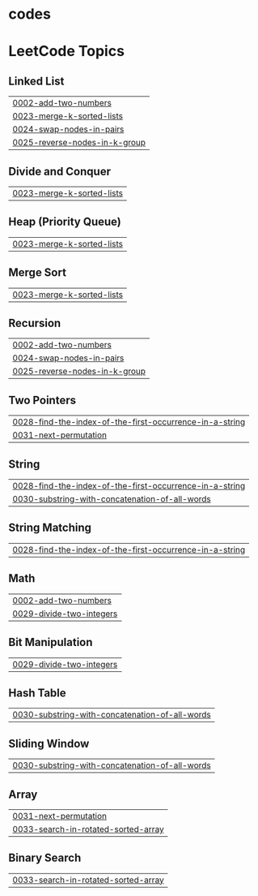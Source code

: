 # codes
<!---LeetCode Topics Start-->
# LeetCode Topics
## Linked List
|  |
| ------- |
| [0002-add-two-numbers](https://github.com/Bhushanpatilcodes/codes/tree/master/0002-add-two-numbers) |
| [0023-merge-k-sorted-lists](https://github.com/Bhushanpatilcodes/codes/tree/master/0023-merge-k-sorted-lists) |
| [0024-swap-nodes-in-pairs](https://github.com/Bhushanpatilcodes/codes/tree/master/0024-swap-nodes-in-pairs) |
| [0025-reverse-nodes-in-k-group](https://github.com/Bhushanpatilcodes/codes/tree/master/0025-reverse-nodes-in-k-group) |
## Divide and Conquer
|  |
| ------- |
| [0023-merge-k-sorted-lists](https://github.com/Bhushanpatilcodes/codes/tree/master/0023-merge-k-sorted-lists) |
## Heap (Priority Queue)
|  |
| ------- |
| [0023-merge-k-sorted-lists](https://github.com/Bhushanpatilcodes/codes/tree/master/0023-merge-k-sorted-lists) |
## Merge Sort
|  |
| ------- |
| [0023-merge-k-sorted-lists](https://github.com/Bhushanpatilcodes/codes/tree/master/0023-merge-k-sorted-lists) |
## Recursion
|  |
| ------- |
| [0002-add-two-numbers](https://github.com/Bhushanpatilcodes/codes/tree/master/0002-add-two-numbers) |
| [0024-swap-nodes-in-pairs](https://github.com/Bhushanpatilcodes/codes/tree/master/0024-swap-nodes-in-pairs) |
| [0025-reverse-nodes-in-k-group](https://github.com/Bhushanpatilcodes/codes/tree/master/0025-reverse-nodes-in-k-group) |
## Two Pointers
|  |
| ------- |
| [0028-find-the-index-of-the-first-occurrence-in-a-string](https://github.com/Bhushanpatilcodes/codes/tree/master/0028-find-the-index-of-the-first-occurrence-in-a-string) |
| [0031-next-permutation](https://github.com/Bhushanpatilcodes/codes/tree/master/0031-next-permutation) |
## String
|  |
| ------- |
| [0028-find-the-index-of-the-first-occurrence-in-a-string](https://github.com/Bhushanpatilcodes/codes/tree/master/0028-find-the-index-of-the-first-occurrence-in-a-string) |
| [0030-substring-with-concatenation-of-all-words](https://github.com/Bhushanpatilcodes/codes/tree/master/0030-substring-with-concatenation-of-all-words) |
## String Matching
|  |
| ------- |
| [0028-find-the-index-of-the-first-occurrence-in-a-string](https://github.com/Bhushanpatilcodes/codes/tree/master/0028-find-the-index-of-the-first-occurrence-in-a-string) |
## Math
|  |
| ------- |
| [0002-add-two-numbers](https://github.com/Bhushanpatilcodes/codes/tree/master/0002-add-two-numbers) |
| [0029-divide-two-integers](https://github.com/Bhushanpatilcodes/codes/tree/master/0029-divide-two-integers) |
## Bit Manipulation
|  |
| ------- |
| [0029-divide-two-integers](https://github.com/Bhushanpatilcodes/codes/tree/master/0029-divide-two-integers) |
## Hash Table
|  |
| ------- |
| [0030-substring-with-concatenation-of-all-words](https://github.com/Bhushanpatilcodes/codes/tree/master/0030-substring-with-concatenation-of-all-words) |
## Sliding Window
|  |
| ------- |
| [0030-substring-with-concatenation-of-all-words](https://github.com/Bhushanpatilcodes/codes/tree/master/0030-substring-with-concatenation-of-all-words) |
## Array
|  |
| ------- |
| [0031-next-permutation](https://github.com/Bhushanpatilcodes/codes/tree/master/0031-next-permutation) |
| [0033-search-in-rotated-sorted-array](https://github.com/Bhushanpatilcodes/codes/tree/master/0033-search-in-rotated-sorted-array) |
## Binary Search
|  |
| ------- |
| [0033-search-in-rotated-sorted-array](https://github.com/Bhushanpatilcodes/codes/tree/master/0033-search-in-rotated-sorted-array) |
<!---LeetCode Topics End-->